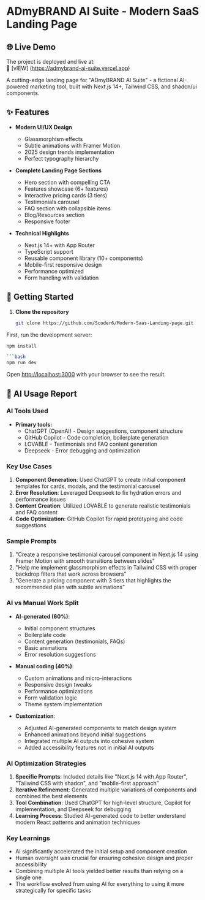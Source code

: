 # ADmyBRAND AI Suite - Modern SaaS Landing Page

## 🌐 Live Demo

The project is deployed and live at:  
🔗 [vIEW]
(https://admybrand-ai-suite.vercel.app)


A cutting-edge landing page for "ADmyBRAND AI Suite" - a fictional AI-powered marketing tool, built with Next.js 14+, Tailwind CSS, and shadcn/ui components.

## ✨ Features

- **Modern UI/UX Design**
  - Glassmorphism effects
  - Subtle animations with Framer Motion
  - 2025 design trends implementation
  - Perfect typography hierarchy

- **Complete Landing Page Sections**
  - Hero section with compelling CTA
  - Features showcase (6+ features)
  - Interactive pricing cards (3 tiers)
  - Testimonials carousel
  - FAQ section with collapsible items
  - Blog/Resources section
  - Responsive footer

- **Technical Highlights**
  - Next.js 14+ with App Router
  - TypeScript support
  - Reusable component library (10+ components)
  - Mobile-first responsive design
  - Performance optimized
  - Form handling with validation

## 🚀 Getting Started

1. **Clone the repository**

    ```bash
    git clone https://github.com/Scoder6/Modern-Saas-Landing-page.git

First, run the development server:

```bash
npm install

```bash
npm run dev

```

Open [http://localhost:3000](http://localhost:3000) with your browser to see the result.


## 🤖 AI Usage Report

### AI Tools Used
- **Primary tools:**
  - ChatGPT (OpenAI) - Design suggestions, component structure
  - GitHub Copilot - Code completion, boilerplate generation
  - LOVABLE - Testimonials and FAQ content generation
  - Deepseek - Error debugging and optimization

### Key Use Cases
1. **Component Generation**: Used ChatGPT to create initial component templates for cards, modals, and the testimonial carousel
2. **Error Resolution**: Leveraged Deepseek to fix hydration errors and performance issues
3. **Content Creation**: Utilized LOVABLE to generate realistic testimonials and FAQ content
4. **Code Optimization**: GitHub Copilot for rapid prototyping and code suggestions

### Sample Prompts
1. "Create a responsive testimonial carousel component in Next.js 14 using Framer Motion with smooth transitions between slides"
2. "Help me implement glassmorphism effects in Tailwind CSS with proper backdrop filters that work across browsers"
3. "Generate a pricing component with 3 tiers that highlights the recommended plan with subtle animations"

### AI vs Manual Work Split
- **AI-generated (60%)**:
  - Initial component structures
  - Boilerplate code
  - Content generation (testimonials, FAQs)
  - Basic animations
  - Error resolution suggestions

- **Manual coding (40%)**:
  - Custom animations and micro-interactions
  - Responsive design tweaks
  - Performance optimizations
  - Form validation logic
  - Theme system implementation

- **Customization**:
  - Adjusted AI-generated components to match design system
  - Enhanced animations beyond initial suggestions
  - Integrated multiple AI outputs into cohesive system
  - Added accessibility features not in initial AI outputs

### AI Optimization Strategies
1. **Specific Prompts**: Included details like "Next.js 14 with App Router", "Tailwind CSS with shadcn", and "mobile-first approach"
2. **Iterative Refinement**: Generated multiple variations of components and combined the best elements
3. **Tool Combination**: Used ChatGPT for high-level structure, Copilot for implementation, and Deepseek for debugging
4. **Learning Process**: Studied AI-generated code to better understand modern React patterns and animation techniques

### Key Learnings
- AI significantly accelerated the initial setup and component creation
- Human oversight was crucial for ensuring cohesive design and proper accessibility
- Combining multiple AI tools yielded better results than relying on a single one
- The workflow evolved from using AI for everything to using it more strategically for specific tasks